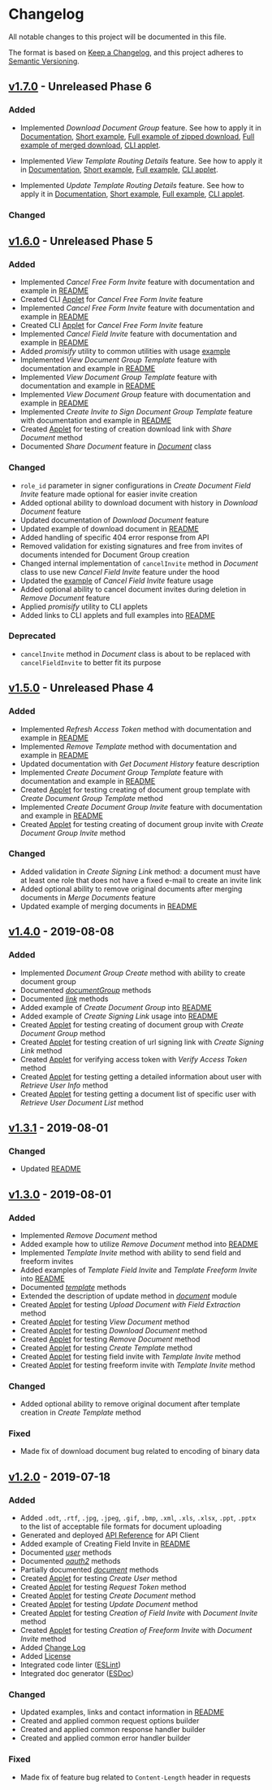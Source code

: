 # Changelog

All notable changes to this project will be documented in this file.

The format is based on [Keep a Changelog](https://keepachangelog.com/en/1.0.0/),
and this project adheres to [Semantic Versioning](https://semver.org/spec/v2.0.0.html).

## [v1.7.0] - Unreleased Phase 6

### Added
- Implemented *Download Document Group* feature. See how to apply it in [Documentation](https://signnow.github.io/SignNowNodeSDK/class/lib/document-group/index.js~Template.html#static-method-download), [Short example](https://github.com/signnow/SignNowNodeSDK/blob/master/README.md#download-document-group), [Full example of zipped download](https://github.com/signnow/SignNowNodeSDK/blob/master/samples/snippets/downloadMergedDocumentGroup.js), [Full example of merged download](https://github.com/signnow/SignNowNodeSDK/blob/master/samples/snippets/downloadZippedDocumentGroup.js), [CLI applet](https://github.com/signnow/SignNowNodeSDK/blob/master/bin/download-document-group.js).


- Implemented *View Template Routing Details* feature. See how to apply it in [Documentation](https://signnow.github.io/SignNowNodeSDK/class/lib/template/index.js~Template.html#static-method-getRoutingDetails), [Short example](https://github.com/signnow/SignNowNodeSDK/blob/master/README.md#routing-details), [Full example](https://github.com/signnow/SignNowNodeSDK/blob/master/samples/snippets/getRoutingDetails.js), [CLI applet](https://github.com/signnow/SignNowNodeSDK/blob/master/bin/routing-details.js).
- Implemented *Update Template Routing Details* feature. See how to apply it in [Documentation](https://signnow.github.io/SignNowNodeSDK/class/lib/template/index.js~Template.html#static-method-updateRoutingDetails), [Short example](https://github.com/signnow/SignNowNodeSDK/blob/master/README.md#update-routing-details), [Full example](https://github.com/signnow/SignNowNodeSDK/blob/master/samples/snippets/updateTemplateRoutingDetails.js), [CLI applet](https://github.com/signnow/SignNowNodeSDK/blob/master/bin/update-routing-details.js).

### Changed

## [v1.6.0] - Unreleased Phase 5

### Added

- Implemented *Cancel Free Form Invite* feature with documentation and example in [README](https://github.com/signnow/SignNowNodeSDK/blob/master/README.md#cancel-freeform-invite)
- Created CLI [Applet](https://github.com/signnow/SignNowNodeSDK/blob/master/bin/cancel-freeform-invite.js) for *Cancel Free Form Invite* feature
- Implemented *Cancel Free Form Invite* feature with documentation and example in [README](https://github.com/signnow/SignNowNodeSDK/blob/master/README.md#cancel-freeform-invite)
- Created CLI [Applet](https://github.com/signnow/SignNowNodeSDK/blob/master/bin/cancel-freeform-invite.js) for *Cancel Free Form Invite* feature
- Implemented *Cancel Field Invite* feature with documentation and example in [README](https://github.com/signnow/SignNowNodeSDK/blob/master/README.md#cancel-field-invite)
- Added *promisify* utility to common utilities with usage [example](https://github.com/signnow/SignNowNodeSDK/blob/master/README.md#promisify)
- Implemented *View Document Group Template* feature with documentation and example in [README](https://github.com/signnow/SignNowNodeSDK/blob/master/README.md#view-documentgroup-template)
- Implemented *View Document Group Template* feature with documentation and example in [README](https://github.com/signnow/SignNowNodeSDK/blob/master/README.md#view-documentgroup-template)
- Implemented *View Document Group* feature with documentation and example in [README](https://github.com/signnow/SignNowNodeSDK/blob/master/README.md#view-document-group)
- Implemented *Create Invite to Sign Document Group Template* feature with documentation and example in [README](https://github.com/signnow/SignNowNodeSDK/blob/master/README.md#invite-documentgroup-template)
- Created [Applet](https://github.com/signnow/SignNowNodeSDK/blob/master/bin/share-document.js) for testing of creation download link with *Share Document* method
- Documented *Share Document* feature in [*Document*](https://signnow.github.io/SignNowNodeSDK/class/lib/document.js~Document.html) class

### Changed

- `role_id` parameter in signer configurations in *Create Document Field Invite* feature made optional for easier invite creation
- Added optional ability to download document with history in *Download Document* feature
- Updated documentation of *Download Document* feature
- Updated example of download document in [README](https://github.com/signnow/SignNowNodeSDK/blob/master/README.md#download-document)
- Added handling of specific 404 error response from API
- Removed validation for existing signatures and free from invites of documents intended for Document Group creation
- Changed internal implementation of `cancelInvite` method in *Document* class to use new *Cancel Field Invite* feature under the hood
- Updated the [example](https://github.com/signnow/SignNowNodeSDK/blob/master/README.md#cancel-field-invite) of *Cancel Field Invite* feature usage
- Added optional ability to cancel document invites during deletion in *Remove Document* feature
- Applied *promisify* utility to CLI applets
- Added links to CLI applets and full examples into [README](https://github.com/signnow/SignNowNodeSDK/blob/master/README.md)

### Deprecated

- `cancelInvite` method in *Document* class is about to be replaced with `cancelFieldInvite` to better fit its purpose

## [v1.5.0] - Unreleased Phase 4

### Added

- Implemented *Refresh Access Token* method with documentation and example in [README](https://github.com/signnow/SignNowNodeSDK/blob/master/README.md#refresh-token)
- Implemented *Remove Template* method with documentation and example in [README](https://github.com/signnow/SignNowNodeSDK/blob/master/README.md#remove-template)
- Updated documentation with *Get Document History* feature description
- Implemented *Create Document Group Template* feature with documentation and example in [README](https://github.com/signnow/SignNowNodeSDK/blob/master/README.md#create-document-group-template)
- Created [Applet](https://github.com/signnow/SignNowNodeSDK/blob/master/bin/create-document-group-template.js) for testing creating of document group template with *Create Document Group Template* method
- Implemented *Create Document Group Invite* feature with documentation and example in [README](https://github.com/signnow/SignNowNodeSDK/blob/master/README.md#document-group-invite)
- Created [Applet](https://github.com/signnow/SignNowNodeSDK/blob/master/bin/document-group-invite.js) for testing creating of document group invite with *Create Document Group Invite* method

### Changed

- Added validation in *Create Signing Link* method: a document must have at least one role that does not have a fixed e-mail to create an invite link
- Added optional ability to remove original documents after merging documents in *Merge Documents* feature
- Updated example of merging documents in [README](https://github.com/signnow/SignNowNodeSDK/blob/master/README.md#merge-documents)

## [v1.4.0] - 2019-08-08

### Added

- Implemented *Document Group Create* method with ability to create document group
- Documented [*documentGroup*](https://signnow.github.io/SignNowNodeSDK/class/lib/documentGroup.js~DocumentGroup.html) methods
- Documented [*link*](https://signnow.github.io/SignNowNodeSDK/class/lib/link.js~Link.html) methods
- Added example of *Create Document Group* into [README](https://github.com/signnow/SignNowNodeSDK/blob/master/README.md#create-document-group)
- Added example of *Create Signing Link* usage into [README](https://github.com/signnow/SignNowNodeSDK/blob/master/README.md#create-signing-link)
- Created [Applet](https://github.com/signnow/SignNowNodeSDK/blob/master/bin/create-document-group.js) for testing creating of document group with *Create Document Group* method
- Created [Applet](https://github.com/signnow/SignNowNodeSDK/blob/master/bin/create-signing-link.js) for testing creation of url signing link with *Create Signing Link* method
- Created [Applet](https://github.com/signnow/SignNowNodeSDK/blob/master/bin/verify-access-token.js) for verifying access token with *Verify Access Token* method
- Created [Applet](https://github.com/signnow/SignNowNodeSDK/blob/master/bin/user-info.js) for testing getting a detailed information about user with *Retrieve User Info* method
- Created [Applet](https://github.com/signnow/SignNowNodeSDK/blob/master/bin/document-list.js) for testing getting a document list of specific user with *Retrieve User Document List* method

## [v1.3.1] - 2019-08-01

### Changed

- Updated [README](https://github.com/signnow/SignNowNodeSDK/blob/master/README.md)

## [v1.3.0] - 2019-08-01

### Added

- Implemented *Remove Document* method
- Added example how to utilize *Remove Document* method into [README](https://github.com/signnow/SignNowNodeSDK/blob/master/README.md#remove-document)
- Implemented *Template Invite* method with ability to send field and freeform invites
- Added examples of *Template Field Invite* and *Template Freeform Invite* into [README](https://github.com/signnow/SignNowNodeSDK/blob/master/README.md#template-field-invite)
- Documented [*template*](https://signnow.github.io/SignNowNodeSDK/class/lib/template.js~Template.html) methods
- Extended the description of update method in [*document*](https://signnow.github.io/SignNowNodeSDK/class/lib/document.js~Document.html) module
- Created [Applet](https://github.com/signnow/SignNowNodeSDK/blob/master/bin/extract-fields.js) for testing *Upload Document with Field Extraction* method
- Created [Applet](https://github.com/signnow/SignNowNodeSDK/blob/master/bin/view-document.js) for testing *View Document* method
- Created [Applet](https://github.com/signnow/SignNowNodeSDK/blob/master/bin/download-document.js) for testing *Download Document* method
- Created [Applet](https://github.com/signnow/SignNowNodeSDK/blob/master/bin/remove-document.js) for testing *Remove Document* method
- Created [Applet](https://github.com/signnow/SignNowNodeSDK/blob/master/bin/create-template.js) for testing *Create Template* method
- Created [Applet](https://github.com/signnow/SignNowNodeSDK/blob/master/bin/template-field-invite.js) for testing field invite with *Template Invite* method
- Created [Applet](https://github.com/signnow/SignNowNodeSDK/blob/master/bin/template-freeform-invite.js) for testing freeform invite with *Template Invite* method

### Changed

- Added optional ability to remove original document after template creation in *Create Template* method

### Fixed

- Made fix of download document bug related to encoding of binary data

## [v1.2.0] - 2019-07-18

### Added

- Added `.odt`, `.rtf`, `.jpg`, `.jpeg`, `.gif`, `.bmp`, `.xml`, `.xls`, `.xlsx`, `.ppt`, `.pptx` to the list of acceptable file formats for document uploading
- Generated and deployed [API Reference](https://signnow.github.io/SignNowNodeSDK/) for API Client
- Added example of Creating Field Invite in [README](https://github.com/signnow/SignNowNodeSDK/blob/master/README.md)
- Documented [*user*](https://signnow.github.io/SignNowNodeSDK/class/lib/user.js~User.html) methods
- Documented [*oauth2*](https://signnow.github.io/SignNowNodeSDK/class/lib/oauth2.js~OAuth2.html) methods
- Partially documented [*document*](https://signnow.github.io/SignNowNodeSDK/class/lib/document.js~Document.html) methods
- Created [Applet](https://github.com/signnow/SignNowNodeSDK/blob/master/bin/create-user.js) for testing *Create User* method
- Created [Applet](https://github.com/signnow/SignNowNodeSDK/blob/master/bin/get-access-token.js) for testing *Request Token* method
- Created [Applet](https://github.com/signnow/SignNowNodeSDK/blob/master/bin/create-document.js) for testing *Create Document* method
- Created [Applet](https://github.com/signnow/SignNowNodeSDK/blob/master/bin/update-document.js) for testing *Update Document* method
- Created [Applet](https://github.com/signnow/SignNowNodeSDK/blob/master/bin/create-field-invite.js) for testing *Creation of Field Invite* with *Document Invite* method
- Created [Applet](https://github.com/signnow/SignNowNodeSDK/blob/master/bin/create-freeform-invite.js) for testing *Creation of Freeform Invite* with *Document Invite* method
- Added [Change Log](https://github.com/signnow/SignNowNodeSDK/blob/master/CHANGELOG.md)
- Added [License](https://github.com/signnow/SignNowNodeSDK/blob/master/LICENSE.md)
- Integrated code linter ([ESLint](https://eslint.org/))
- Integrated doc generator ([ESDoc](https://esdoc.org/))

### Changed

- Updated examples, links and contact information in [README](https://github.com/signnow/SignNowNodeSDK/blob/master/README.md)
- Created and applied common request options builder
- Created and applied common response handler builder
- Created and applied common error handler builder

### Fixed

- Made fix of feature bug related to `Content-Length` header in requests

[v1.7.0]: https://github.com/signnow/SignNowNodeSDK/compare/v1.6.0...HEAD
[v1.6.0]: https://github.com/signnow/SignNowNodeSDK/compare/v1.5.0...v1.6.0
[v1.5.0]: https://github.com/signnow/SignNowNodeSDK/compare/v1.4.0...v1.5.0
[v1.4.0]: https://github.com/signnow/SignNowNodeSDK/compare/v1.3.1...v1.4.0
[v1.3.1]: https://github.com/signnow/SignNowNodeSDK/compare/v1.3.0...v1.3.1
[v1.3.0]: https://github.com/signnow/SignNowNodeSDK/compare/v1.2.0...v1.3.0
[v1.2.0]: https://github.com/signnow/SignNowNodeSDK/compare/v1.1.4...v1.2.0
